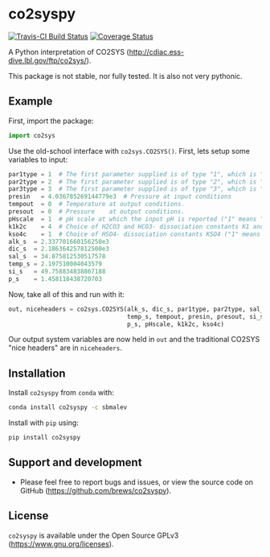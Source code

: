 # co2syspy

[![Travis-CI Build Status](https://travis-ci.org/brews/co2syspy.svg?branch=master)](https://travis-ci.org/brews/co2syspy)
[![Coverage Status](https://coveralls.io/repos/github/brews/co2syspy/badge.svg?branch=master)](https://coveralls.io/github/brews/co2syspy?branch=coverage_fix)

A Python interpretation of CO2SYS (http://cdiac.ess-dive.lbl.gov/ftp/co2sys/).

This package is not stable, nor fully tested. It is also not very pythonic.

## Example

First, import the package:

```python
import co2sys
```
    
Use the old-school interface with `co2sys.CO2SYS()`. First, lets setup some variables to input:

```python
par1type = 1  # The first parameter supplied is of type "1", which is "alkalinity"
par2type = 2  # The first parameter supplied is of type "2", which is "DIC"
par3type = 3  # The first parameter supplied is of type "3", which is "pH"
presin   = 4.036785269144779e3  # Pressure at input conditions
tempout  = 0  # Temperature at output conditions.
presout  = 0  # Pressure    at output conditions.
pHscale  = 1  # pH scale at which the input pH is reported ("1" means "Total Scale")
k1k2c    = 4  # Choice of H2CO3 and HCO3- dissociation constants K1 and K2 ("4" means "Mehrbach refit")
kso4c    = 1  # Choice of HSO4- dissociation constants KSO4 ("1" means "Dickson")
alk_s  = 2.337701660156250e3
dic_s  = 2.186364257812500e3
sal_s  = 34.875812530517578
temp_s = 2.197510004043579
si_s   = 49.758834838867188
p_s    = 1.458118438720703
```

Now, take all of this and run with it:

```python
out, niceheaders = co2sys.CO2SYS(alk_s, dic_s, par1type, par2type, sal_s, 
                                 temp_s, tempout, presin, presout, si_s, 
                                 p_s, pHscale, k1k2c, kso4c)
```

Our output system variables are now held in `out` and the traditional CO2SYS "nice headers" are in `niceheaders`.

## Installation

Install `co2syspy` from `conda` with:

```bash
conda install co2syspy -c sbmalev
```

Install with `pip` using:

```bash
pip install co2syspy
```    

## Support and development

* Please feel free to report bugs and issues, or view the source code on GitHub (https://github.com/brews/co2syspy).

## License

`co2syspy` is available under the Open Source GPLv3 (https://www.gnu.org/licenses).
